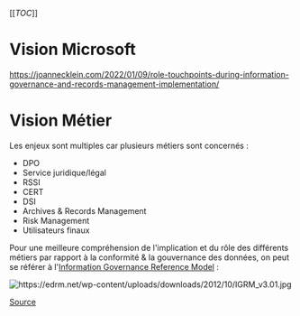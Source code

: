[[_TOC_]]

# Vision Microsoft
https://joannecklein.com/2022/01/09/role-touchpoints-during-information-governance-and-records-management-implementation/

# Vision Métier
Les enjeux sont multiples car plusieurs métiers sont concernés :
- DPO
- Service juridique/légal
- RSSI 
- CERT
- DSI
- Archives & Records Management
- Risk Management
- Utilisateurs finaux

Pour une meilleure compréhension de l'implication et du rôle des différents métiers par rapport à la conformité & la gouvernance des données, on peut se référer à l'[Information Governance Reference Model](https://edrm.net/resources/frameworks-and-standards/information-governance-reference-model/using-the-igrm-model/) : 

<IMG src="https://edrm.net/wp-content/uploads/downloads/2012/10/IGRM_v3.01.jpg" alt="https://edrm.net/wp-content/uploads/downloads/2012/10/IGRM_v3.01.jpg"/>

[Source](https://edrm.net/resources/frameworks-and-standards/information-governance-reference-model/using-the-igrm-model/)